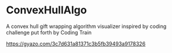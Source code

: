 # ConvexHullAlgo
A convex hull gift wrapping algorithm visualizer inspired by coding challenge put forth by Coding Train

https://gyazo.com/3c7d631a81371c3b5fb39493a9178326
